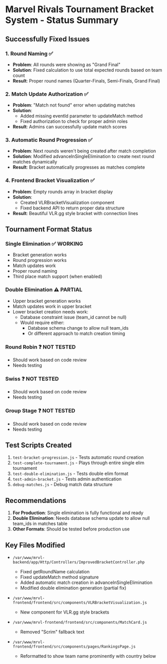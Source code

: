 # Marvel Rivals Tournament Bracket System - Status Summary

## Successfully Fixed Issues

### 1. Round Naming ✅
- **Problem**: All rounds were showing as "Grand Final"
- **Solution**: Fixed calculation to use total expected rounds based on team count
- **Result**: Proper round names (Quarter-Finals, Semi-Finals, Grand Final)

### 2. Match Update Authorization ✅
- **Problem**: "Match not found" error when updating matches
- **Solution**: 
  - Added missing eventId parameter to updateMatch method
  - Fixed authorization to check for proper admin roles
- **Result**: Admins can successfully update match scores

### 3. Automatic Round Progression ✅
- **Problem**: Next rounds weren't being created after match completion
- **Solution**: Modified advanceInSingleElimination to create next round matches dynamically
- **Result**: Bracket automatically progresses as matches complete

### 4. Frontend Bracket Visualization ✅
- **Problem**: Empty rounds array in bracket display
- **Solution**: 
  - Created VLRBracketVisualization component
  - Fixed backend API to return proper data structure
- **Result**: Beautiful VLR.gg style bracket with connection lines

## Tournament Format Status

### Single Elimination ✅ WORKING
- Bracket generation works
- Round progression works
- Match updates work
- Proper round naming
- Third place match support (when enabled)

### Double Elimination ⚠️ PARTIAL
- Upper bracket generation works
- Match updates work in upper bracket
- Lower bracket creation needs work:
  - Database constraint issue (team_id cannot be null)
  - Would require either:
    - Database schema change to allow null team_ids
    - Or different approach to match creation timing

### Round Robin ❓ NOT TESTED
- Should work based on code review
- Needs testing

### Swiss ❓ NOT TESTED  
- Should work based on code review
- Needs testing

### Group Stage ❓ NOT TESTED
- Should work based on code review
- Needs testing

## Test Scripts Created

1. `test-bracket-progression.js` - Tests automatic round creation
2. `test-complete-tournament.js` - Plays through entire single elim tournament
3. `test-double-elimination.js` - Tests double elim format
4. `test-admin-bracket.js` - Tests admin authentication
5. `debug-matches.js` - Debug match data structure

## Recommendations

1. **For Production**: Single elimination is fully functional and ready
2. **Double Elimination**: Needs database schema update to allow null team_ids in matches table
3. **Other Formats**: Should be tested before production use

## Key Files Modified

- `/var/www/mrvl-backend/app/Http/Controllers/ImprovedBracketController.php`
  - Fixed getRoundName calculation
  - Fixed updateMatch method signature
  - Added automatic match creation in advanceInSingleElimination
  - Modified double elimination generation (partial fix)

- `/var/www/mrvl-frontend/frontend/src/components/VLRBracketVisualization.js`
  - New component for VLR.gg style brackets
  
- `/var/www/mrvl-frontend/frontend/src/components/MatchCard.js`
  - Removed "Scrim" fallback text

- `/var/www/mrvl-frontend/frontend/src/components/pages/RankingsPage.js`
  - Reformatted to show team name prominently with country below